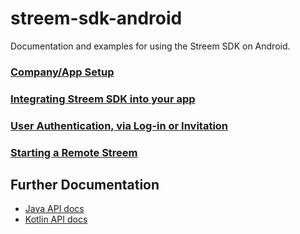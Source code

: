 # streem-sdk-android

Documentation and examples for using the Streem SDK on Android.

### [Company/App Setup](docs/app_setup.md)

### [Integrating Streem SDK into your app](docs/integrating.md)

### [User Authentication, via Log-in or Invitation](docs/authenticating.md)

### [Starting a Remote Streem](docs/remote.md)

## Further Documentation

-   [Java API docs](https://streem.github.io/streem-sdk-android/api/java/)
-   [Kotlin API docs](https://streem.github.io/streem-sdk-android/api/kotlin/)
